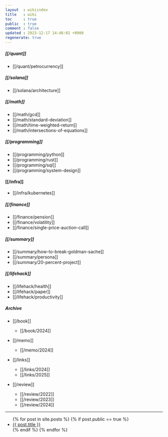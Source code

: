 ```yaml
---
layout  : wikiindex
title   : wiki
toc     : true
public  : true
comment : false
updated : 2023-12-17 14:46:01 +0900
regenerate: true
---
```


##### [[/quant]] 
- [[/quant/petrocurrency]] 

##### [[/solana]]
- [[/solana/architecture]]

##### [[/math]]
- [[/math/gcd]]
- [[/math/standard-deviation]]
- [[/math/time-weighted-return]]
- [[/math/intersections-of-equations]]

##### [[/programming]]
- [[/programming/python]]
- [[/programming/rust]]
- [[/programming/sql]]
- [[/programming/system-design]]

#### [[/infra]]
- [[/infra/kubernetes]]

##### [[/finance]]
- [[/finance/pension]]
- [[/finance/volatility]]
- [[/finance/single-price-auction-call]]

##### [[/summary]]
- [[/summary/how-to-break-goldman-sache]]
- [[/summary/persona]]
- [[/summary/20-percent-project]]

##### [[/lifehack]]
- [[/lifehack/health]]
- [[/lifehack/paper]]
- [[/lifehack/productivity]]

##### Archive
- [[/book]]
    - [[/book/2024]]

- [[/memo]]
    - [[/memo/2024]]

- [[/links]]
    - [[/links/2024]]
    - [[/links/2025]]
- [[/review]]
    - [[/review/2022]]
    - [[/review/2023]]
    - [[/review/2024]]

---
<div>
    <ul>
{% for post in site.posts %}
    {% if post.public == true %}
        <li>
            <a class="post-link" href="{{ post.url | prepend: site.baseurl }}">
                {{ post.title }}
            </a>
        </li>
    {% endif %}
{% endfor %}
    </ul>
</div>

